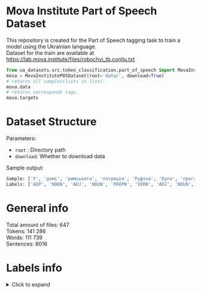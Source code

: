 # Mova Institute Part of Speech Dataset
This repository is created for the Part of Speech tagging task to train a model using the Ukrainian language.  
Dataset for the train are available at 
https://lab.mova.institute/files/robochyi_tb.conllu.txt


```python
from ua_datasets.src.token_classification.part_of_speech import MovaInstitutePOSDataset
mova = MovaInstitutePOSDataset(root='data/', download=True)
# returns all samples(lists in list).
mova.data
# returns corresponds tags.
mova.targets 
```
# Dataset Structure #
Parameters: </br>
- `root` : Directory path
- `download`: Whether to download data


Sample output:
```python
Sample: ['У', 'домі', 'римського', 'патриція', 'Руфіна', 'була', 'прегарна', 'фреска', ',', 'зображення', 'Венери', 'та', 'Адоніса', '.']
Labels: ['ADP', 'NOUN', 'ADJ', 'NOUN', 'PROPN', 'VERB', 'ADJ', 'NOUN', 'PUNCT', 'NOUN', 'PROPN', 'CCONJ', 'PROPN', 'PUNCT']
```
General info 
=======

Total amount of files: 647  
Tokens: 141 286  
Words: 111 739  
Sentences: 8016  

Labels info
=======

<details>
 <summary>Click to expand</summary>
 
|Primary parts of speech|Definition         |Example               
| -------------     |:--------------------------:|:---------------------------------:|
|NOUN         |Іменник           |зображення,футбол,людина       
|VERB         |Дієслово          |робити,грати,співати        
|NUMR         |Числівник          |один,два,сто            
|ADV         |Прислівник         |абсолютно,безумовно,точно,яскраво |
|ADJ         |Прийменник         |звичайна,веселий,грайливий,радісний|
|PREP         |Прийменник         |в,у,на,під,за           |
|CONJ         |Сполучник          |і,та,й,але,а            |
|PART         |Частка           |не,хай,нехай,де,аби        |        
|Additional parts of speech  |
|PRON            |Займенник      |ти,ми,вони,я            |
|ADJP            |Дієприкметник    |Кохана,написана,прочитана,заспівана|
|NUMR            |Порядковий числівник|перший,сотий,другий        |

Samples and corresponded labels can be seen below:
```   
У[ADP] домі[NOUN] римського[ADJ] патриція[NOUN] Руфіна[PROPN] була[VERB] прегарна[ADJ] фреска[NOUN],[PUNCT] зображення[NOUN] Венери[PROPN] та[CCONJ] Адоніса[PROPN].[PUNCT]

Ходить[VERB] постійно[ADV] у[PREP] драній[ADJP].
   
Зробив[VERB] перший[NUMR] крок[NOUN] для[PREP] неї[PRON].

Якось[ADV] зібралися[VERB] у[PREP] нього[PRON],[PUNCT] ховаючися[VERB] від[PREP] переслідувань[NOUN],[PUNCT] одновірці[NOUN] дружини[NOUN] – християнки[NOUN].[PUNCT]

Й[CONJ] одразу[ADV] ж[PART] узялися[VERB] замазувати[VERB] стіну[NOUN],[PUNCT] певні[ADJ] свого[PRON] права[NOUN] негайно[ADV] знищити[VERB] гріховне[ADJ],[PUNCT] як[SCONJ] на[ADP] їх[DET] погляд[NOUN],[PUNCT] мальовидло[NOUN].[PUNCT]
```
More info you can find [here](https://github.com/mova-institute/zoloto/blob/master/docs/tagset.md#%D1%80%D0%B8%D1%81%D0%B8-%D1%84%D0%BE%D1%80%D0%BC)
</details>
